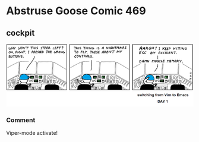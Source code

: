 # Abstruse Goose Comic 469
## cockpit

![image](comics/sometimes_im_just_curious_what_its_like_on_the_other_side.png)
### Comment
Viper-mode activate!
